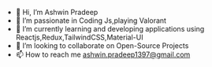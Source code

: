 - 👋 Hi, I’m Ashwin Pradeep
- 👀 I’m passionate in Coding Js,playing Valorant 
- 🌱 I’m currently learning and developing applications using Reactjs,Redux,TailwindCSS,Material-UI
- 💞️ I’m looking to collaborate on Open-Source Projects
- 📫 How to reach me ashwin.pradeep1397@gmail.com
<!---
ashwin-pradeep/ashwin-pradeep is a ✨ special ✨ repository because its `README.md` (this file) appears on your GitHub profile.
You can click the Preview link to take a look at your changes.
--->

